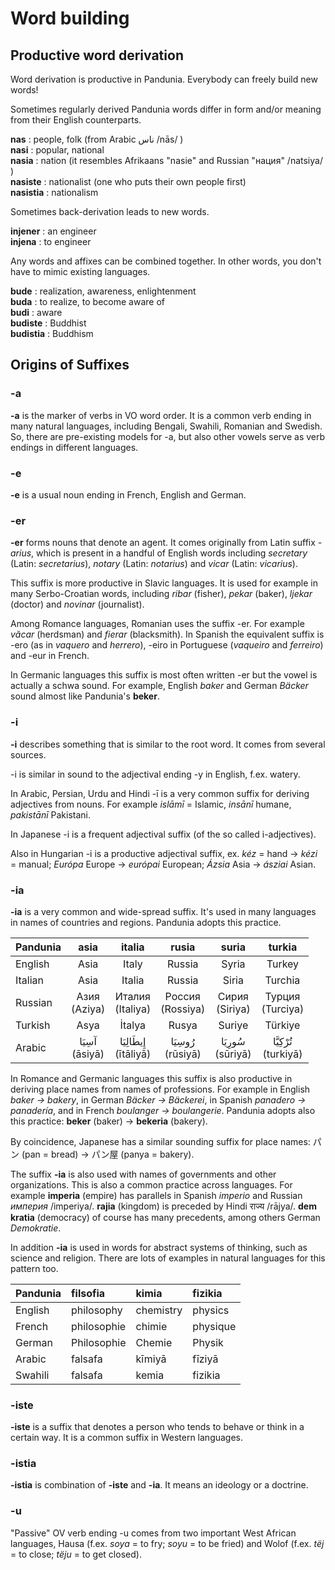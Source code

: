 # Word building

## Productive word derivation

Word derivation is productive in Pandunia. Everybody can freely build new words!

Sometimes regularly derived Pandunia words differ in form and/or meaning from their English counterparts.

**nas** : people, folk (from Arabic ناس /nās/ )  
**nasi** : popular, national  
**nasia** : nation (it resembles Afrikaans "nasie" and Russian "нация" /natsiya/ )  
**nasiste** : nationalist (one who puts their own people first)  
**nasistia** : nationalism

Sometimes back-derivation leads to new words.

**injener** : an engineer  
**injena** : to engineer  

Any words and affixes can be combined together. In other words, you don't have to mimic existing languages.

**bude** : realization, awareness, enlightenment  
**buda** : to realize, to become aware of  
**budi** : aware  
**budiste** : Buddhist  
**budistia** : Buddhism  


## Origins of Suffixes

### -a

**-a** is the marker of verbs in VO word order. It is a common verb ending in many natural languages, including Bengali, Swahili, Romanian and Swedish. So, there are pre-existing models for -a, but also other vowels serve as verb endings in different languages.

### -e

**-e** is a usual noun ending in French, English and German.

### -er

**-er** forms nouns that denote an agent. It comes originally from Latin suffix _-arius_, which is present in a handful of English words including _secretary_ (Latin: _secretarius_), _notary_ (Latin: _notarius_) and _vicar_ (Latin: _vicarius_).

This suffix is more productive in Slavic languages. It is used for example in many Serbo-Croatian words, including _ribar_ (fisher), _pekar_ (baker), _ljekar_ (doctor) and _novinar_ (journalist).

Among Romance languages, Romanian uses the suffix -er. For example _văcar_ (herdsman) and _fierar_ (blacksmith). In Spanish the equivalent suffix is -ero (as in _vaquero_ and _herrero_), -eiro in Portuguese (_vaqueiro_ and _ferreiro_) and -eur in French.

In Germanic languages this suffix is most often written -er but the vowel is actually a schwa sound. For example, English _baker_ and German _Bäcker_ sound almost like Pandunia's **beker**.

### -i

**-i** describes something that is similar to the root word. It comes from several sources.

-i is similar in sound to the adjectival ending -y in English, f.ex. watery.

In Arabic, Persian, Urdu and Hindi -ī is a very common suffix for deriving adjectives from nouns. For example _islāmī_ = Islamic, _insānī_ humane, _pakistānī_ Pakistani.

In Japanese -i is a frequent adjectival suffix (of the so called i-adjectives).

Also in Hungarian -i is a productive adjectival suffix, ex. _kéz_ = hand → _kézi_ = manual; _Európa_ Europe → _európai_ European; _Ázsia_ Asia →  _ásziai_ Asian.


### -ia

**-ia** is a very common and wide-spread suffix. It's used in many languages in names of countries and regions. Pandunia adopts this practice.

| Pandunia | asia            | italia              | rusia               | suria             | turkia              |
|:---------|:---------------:|:-------------------:|:-------------------:|:-----------------:|:-------------------:|
| English  | Asia            | Italy               | Russia              | Syria             | Turkey              |
| Italian  | Asia            | Italia              | Russia              | Siria             | Turchia             |
| Russian  | Азия<br>(Aziya) | Италия<br>(Italiya) | Россия<br>(Rossiya) | Сирия<br>(Siriya) | Турция<br>(Turciya) |
| Turkish  | Asya            | İtalya              | Rusya               | Suriye            | Türkiye             |
| Arabic   | آسِيَا <br>(āsiyā) | إِيطَالِيَا <br>(ītāliyā) | رُوسِيَا <br>(rūsiyā)  | سُورِيَا <br>(sūriyā) | تُرْكِيَّا <br>(turkiyā)  |

In Romance and Germanic languages this suffix is also productive in deriving place names from names of professions. For example in English _baker → bakery_, in German _Bäcker → Bäckerei_, in Spanish _panadero → panadería_, and in French _boulanger → boulangerie_. Pandunia adopts also this practice: **beker** (baker) → **bekeria** (bakery).

By coincidence, Japanese has a similar sounding suffix for place names:
パン (pan = bread) → パン屋 (panya = bakery).

The suffix **-ia** is also used with names of governments and other organizations. This is also a common practice across languages. For example **imperia** (empire) has parallels in Spanish _imperio_ and Russian _империя_ /imperiya/. **rajia** (kingdom) is preceded by Hindi राज्य /rājya/. **dem kratia** (democracy) of course has many precedents, among others German _Demokratie_.

In addition **-ia** is used in words for abstract systems of thinking, such as science and religion. There are lots of examples in natural languages for this pattern too.

| Pandunia | filsofia    | kimia     | fizikia  |
|:---------|:------------|:----------|:---------|
| English  | philosophy  | chemistry | physics  |
| French   | philosophie | chimie    | physique |
| German   | Philosophie | Chemie    | Physik   |
| Arabic   | falsafa     | kīmiyā    | fīziyā   |
| Swahili  | falsafa     | kemia     | fizikia  |


### -iste

**-iste** is a suffix that denotes a person who tends to behave or think in a certain way. It is a common suffix in Western languages.

### -istia

**-istia** is combination of **-iste** and **-ia**. It means an ideology or a doctrine.

### -u

"Passive" OV verb ending -u comes from two important West African languages, Hausa (f.ex. _soya_ = to fry; _soyu_ = to be fried) and Wolof (f.ex. _tëj_ = to close; _tëju_ = to get closed).


